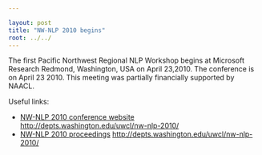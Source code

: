 ```yaml
---

layout: post
title: "NW-NLP 2010 begins"
root: ../../
---
```


The first Pacific Northwest Regional NLP Workshop begins at Microsoft Research Redmond, Washington, USA on April 23,2010. The conference is on April 23 2010.
This meeting was partially financially supported by NAACL.

Useful links:

-   [NW-NLP 2010 conference website]() http://depts.washington.edu/uwcl/nw-nlp-2010/
-   [NW-NLP 2010 proceedings]() http://depts.washington.edu/uwcl/nw-nlp-2010/

